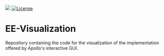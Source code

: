 [![](https://jitpack.io/v/Apollo-Core/ee-visualization.svg)](https://jitpack.io/#Apollo-Core/ee-visualization)
[![License](https://img.shields.io/badge/License-Apache%202.0-blue.svg)](https://opensource.org/licenses/Apache-2.0)

# EE-Visualization
Repository containing the code for the visualization of the implementation offered by Apollo's interactive GUI.
